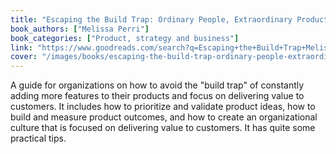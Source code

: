```yaml
---
title: "Escaping the Build Trap: Ordinary People, Extraordinary Products"
book_authors: ["Melissa Perri"]
book_categories: ["Product, strategy and business"]
link: "https://www.goodreads.com/search?q=Escaping+the+Build+Trap+Melissa+Perri"
cover: "/images/books/escaping-the-build-trap-ordinary-people-extraordinary-products.jpg"
---
```


 A guide for organizations on how to avoid the "build trap" of constantly adding more features to their products and focus on delivering value to customers. It includes how to prioritize and validate product ideas, how to build and measure product outcomes, and how to create an organizational culture that is focused on delivering value to customers. It has quite some practical tips.